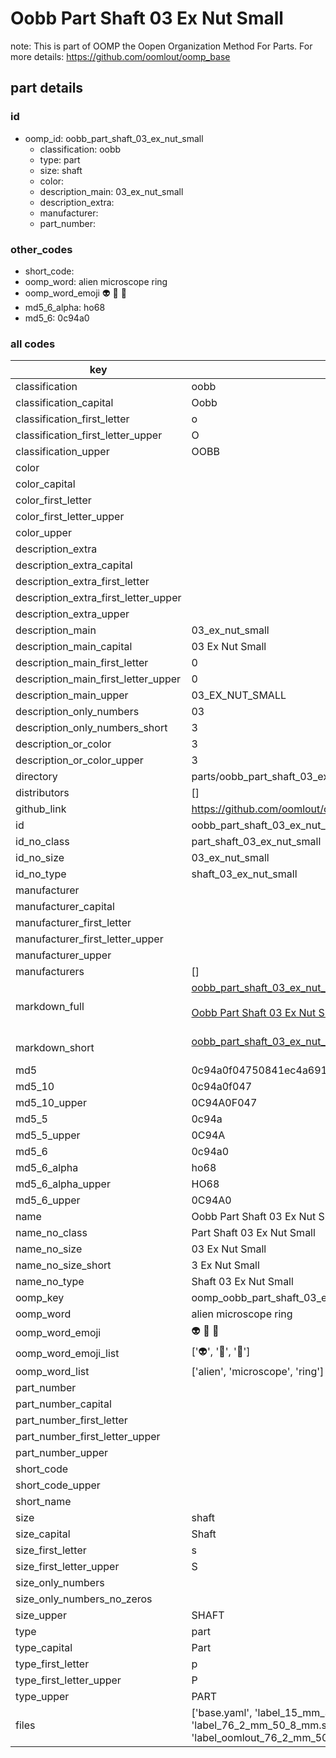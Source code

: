 # Oobb Part Shaft 03 Ex Nut Small  

note: This is part of OOMP the Oopen Organization Method For Parts. For more details: https://github.com/oomlout/oomp_base

##  part details





### id
* oomp_id: oobb_part_shaft_03_ex_nut_small
  * classification: oobb
  * type: part
  * size: shaft
  * color: 
  * description_main: 03_ex_nut_small
  * description_extra: 
  * manufacturer: 
  * part_number: 

### other_codes
* short_code: 
* oomp_word: alien microscope ring
* oomp_word_emoji :alien: :microscope: :ring:
* md5_6_alpha: ho68
* md5_6: 0c94a0

### all codes 
| key | value |  
| --- | --- |  
| classification | oobb |  
| classification_capital | Oobb |  
| classification_first_letter | o |  
| classification_first_letter_upper | O |  
| classification_upper | OOBB |  
| color |  |  
| color_capital |  |  
| color_first_letter |  |  
| color_first_letter_upper |  |  
| color_upper |  |  
| description_extra |  |  
| description_extra_capital |  |  
| description_extra_first_letter |  |  
| description_extra_first_letter_upper |  |  
| description_extra_upper |  |  
| description_main | 03_ex_nut_small |  
| description_main_capital | 03 Ex Nut Small |  
| description_main_first_letter | 0 |  
| description_main_first_letter_upper | 0 |  
| description_main_upper | 03_EX_NUT_SMALL |  
| description_only_numbers | 03 |  
| description_only_numbers_short | 3 |  
| description_or_color | 3 |  
| description_or_color_upper | 3 |  
| directory | parts/oobb_part_shaft_03_ex_nut_small |  
| distributors | [] |  
| github_link | https://github.com/oomlout/oomlout_oomp_part_src/tree/main/parts/oobb_part_shaft_03_ex_nut_small/working |  
| id | oobb_part_shaft_03_ex_nut_small |  
| id_no_class | part_shaft_03_ex_nut_small |  
| id_no_size | 03_ex_nut_small |  
| id_no_type | shaft_03_ex_nut_small |  
| manufacturer |  |  
| manufacturer_capital |  |  
| manufacturer_first_letter |  |  
| manufacturer_first_letter_upper |  |  
| manufacturer_upper |  |  
| manufacturers | [] |  
| markdown_full | [oobb_part_shaft_03_ex_nut_small](https://github.com/oomlout/oomlout_oomp_part_src/tree/main/parts/oobb_part_shaft_03_ex_nut_small/working)<br>[](https://github.com/oomlout/oomlout_oomp_part_src/tree/main/parts/oobb_part_shaft_03_ex_nut_small/working)<br>[Oobb Part Shaft 03 Ex Nut Small](https://github.com/oomlout/oomlout_oomp_part_src/tree/main/parts/oobb_part_shaft_03_ex_nut_small/working)<br><br> |  
| markdown_short | [oobb_part_shaft_03_ex_nut_small](https://github.com/oomlout/oomlout_oomp_part_src/tree/main/parts/oobb_part_shaft_03_ex_nut_small/working)<br><br> |  
| md5 | 0c94a0f04750841ec4a691f9a1c37a18 |  
| md5_10 | 0c94a0f047 |  
| md5_10_upper | 0C94A0F047 |  
| md5_5 | 0c94a |  
| md5_5_upper | 0C94A |  
| md5_6 | 0c94a0 |  
| md5_6_alpha | ho68 |  
| md5_6_alpha_upper | HO68 |  
| md5_6_upper | 0C94A0 |  
| name | Oobb Part Shaft 03 Ex Nut Small |  
| name_no_class | Part Shaft 03 Ex Nut Small |  
| name_no_size | 03 Ex Nut Small |  
| name_no_size_short | 3 Ex Nut Small |  
| name_no_type | Shaft 03 Ex Nut Small |  
| oomp_key | oomp_oobb_part_shaft_03_ex_nut_small |  
| oomp_word | alien microscope ring |  
| oomp_word_emoji | :alien: :microscope: :ring: |  
| oomp_word_emoji_list | [':alien:', ':microscope:', ':ring:'] |  
| oomp_word_list | ['alien', 'microscope', 'ring'] |  
| part_number |  |  
| part_number_capital |  |  
| part_number_first_letter |  |  
| part_number_first_letter_upper |  |  
| part_number_upper |  |  
| short_code |  |  
| short_code_upper |  |  
| short_name |  |  
| size | shaft |  
| size_capital | Shaft |  
| size_first_letter | s |  
| size_first_letter_upper | S |  
| size_only_numbers |  |  
| size_only_numbers_no_zeros |  |  
| size_upper | SHAFT |  
| type | part |  
| type_capital | Part |  
| type_first_letter | p |  
| type_first_letter_upper | P |  
| type_upper | PART |  
| files | ['base.yaml', 'label_15_mm_30_mm.pdf', 'label_15_mm_30_mm.svg', 'label_76_2_mm_50_8_mm.pdf', 'label_76_2_mm_50_8_mm.svg', 'label_oomlout_76_2_mm_50_8_mm.pdf', 'label_oomlout_76_2_mm_50_8_mm.svg', 'readme.md', 'working.json', 'working.yaml'] |  
